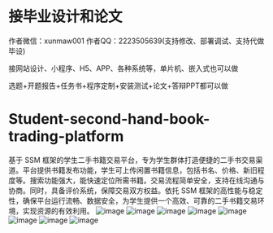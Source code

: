 # 接毕业设计和论文
作者微信：xunmaw001  作者QQ：2223505639(支持修改、部署调试、支持代做毕设)

接网站设计、小程序、H5、APP、各种系统等，单片机、嵌入式也可以做

选题+开题报告+任务书+程序定制+安装测试+论文+答辩PPT都可以做
# Student-second-hand-book-trading-platform
基于 SSM 框架的学生二手书籍交易平台，专为学生群体打造便捷的二手书交易渠道。平台提供书籍发布功能，学生可上传闲置书籍信息，包括书名、价格、新旧程度等。搜索功能强大，能快速定位所需书籍。交易流程简单安全，支持在线沟通与协商。同时，具备评价系统，保障交易双方权益。依托 SSM 框架的高性能与稳定性，确保平台运行流畅、数据安全，为学生提供一个高效、可靠的二手书籍交易环境，实现资源的有效利用。 
![image](https://github.com/user-attachments/assets/95578dcc-20b1-446a-966f-7182a01326ff)
![image](https://github.com/user-attachments/assets/4674d0b5-0824-47fc-8c07-d915cf467f8c)
![image](https://github.com/user-attachments/assets/9e1200a0-f81c-4fe6-a6c5-aa8998a54eff)
![image](https://github.com/user-attachments/assets/6b59d4c4-8957-4339-aa63-1ff0a441c14e)
![image](https://github.com/user-attachments/assets/6eb03bb4-d731-4b1b-95ef-768d513d387d)
![image](https://github.com/user-attachments/assets/119f1184-54bb-438d-b5b6-31db8b73492c)
![image](https://github.com/user-attachments/assets/6a58c47f-869c-41df-b2ac-a9cd829f3cff)
![image](https://github.com/user-attachments/assets/20cb7b7c-77c1-473c-a79b-606fbf11eebf)
